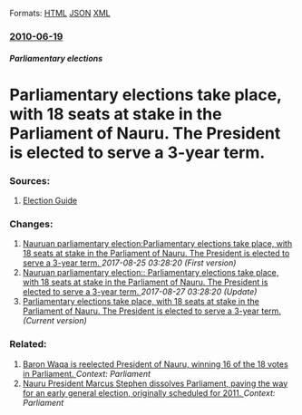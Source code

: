 
Formats: [HTML](/news/2010/06/19/parliamentary-elections-take-place-with-18-seats-at-stake-in-the-parliament-of-nauru-the-president-is-elected-to-serve-a-3-year-term.html)  [JSON](/news/2010/06/19/parliamentary-elections-take-place-with-18-seats-at-stake-in-the-parliament-of-nauru-the-president-is-elected-to-serve-a-3-year-term.json)  [XML](/news/2010/06/19/parliamentary-elections-take-place-with-18-seats-at-stake-in-the-parliament-of-nauru-the-president-is-elected-to-serve-a-3-year-term.xml)  

### [2010-06-19](/news/2010/06/19/index.md)

##### Parliamentary elections
# Parliamentary elections take place, with 18 seats at stake in the Parliament of Nauru. The President is elected to serve a 3-year term. 




### Sources:

1. [Election Guide](http://www.electionguide.org/election.php?ID=1885)

### Changes:

1. [Nauruan parliamentary election:Parliamentary elections take place, with 18 seats at stake in the Parliament of Nauru. The President is elected to serve a 3-year term. ](/news/2010/06/19/nauruan-parliamentary-election-pparliamentary-elections-take-place-with-18-seats-at-stake-in-the-parliament-of-nauru-the-president-is-elec.md) _2017-08-25 03:28:20 (First version)_
2. [Nauruan parliamentary election:: Parliamentary elections take place, with 18 seats at stake in the Parliament of Nauru. The President is elected to serve a 3-year term. ](/news/2010/06/19/nauruan-parliamentary-election-parliamentary-elections-take-place-with-18-seats-at-stake-in-the-parliament-of-nauru-the-president-is-ele.md) _2017-08-27 03:28:20 (Update)_
2. [Parliamentary elections take place, with 18 seats at stake in the Parliament of Nauru. The President is elected to serve a 3-year term. ](/news/2010/06/19/parliamentary-elections-take-place-with-18-seats-at-stake-in-the-parliament-of-nauru-the-president-is-elected-to-serve-a-3-year-term.md) _(Current version)_

### Related:

1. [Baron Waqa is reelected President of Nauru, winning 16 of the 18 votes in Parliament. ](/news/2016/07/13/baron-waqa-is-reelected-president-of-nauru-winning-16-of-the-18-votes-in-parliament.md) _Context: Parliament_
2. [Nauru President Marcus Stephen dissolves Parliament, paving the way for an early general election, originally scheduled for 2011. ](/news/2010/03/16/nauru-president-marcus-stephen-dissolves-parliament-paving-the-way-for-an-early-general-election-originally-scheduled-for-2011.md) _Context: Parliament_
